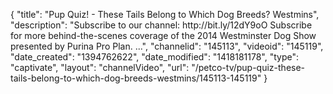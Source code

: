 {
    "title": "Pup Quiz! - These Tails Belong to Which Dog Breeds? Westmins",
    "description": "Subscribe to our channel: http:\/\/bit.ly\/12dY9oO Subscribe for more behind-the-scenes coverage of the 2014 Westminster Dog Show presented by Purina Pro Plan. ...",
    "channelid": "145113",
    "videoid": "145119",
    "date_created": "1394762622",
    "date_modified": "1418181178",
    "type": "captivate",
    "layout": "channelVideo",
    "url": "\/petco-tv\/pup-quiz-these-tails-belong-to-which-dog-breeds-westmins\/145113-145119"
}